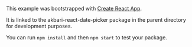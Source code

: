 This example was bootstrapped with [Create React App](https://github.com/facebook/create-react-app).

It is linked to the akbari-react-date-picker package in the parent directory for development purposes.

You can run `npm install` and then `npm start` to test your package.

